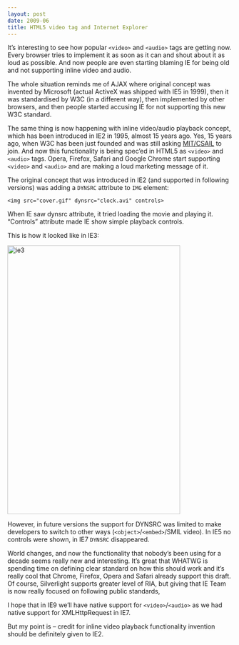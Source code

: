 ```yaml
---
layout: post
date: 2009-06
title: HTML5 video tag and Internet Explorer
---
```


It’s interesting to see how popular `<video>` and `<audio>` tags are getting now. Every browser tries to implement it as soon as it can and shout about it as loud as possible. And now people are even starting blaming IE for being old and not supporting inline video and audio.

The whole situation reminds me of AJAX where original concept was invented by Microsoft (actual ActiveX was shipped with IE5 in 1999), then it was standardised by W3C (in a different way), then implemented by other browsers, and then people started accusing IE for not supporting this new W3C standard.

The same thing is now happening with inline video/audio playback concept, which has been introduced in IE2 in 1995, almost 15 years ago. Yes, 15 years ago, when W3C has been just founded and was still asking <a href="http://www.csail.mit.edu/">MIT/CSAIL</a> to join. And now this functionality is being spec’ed in HTML5 as `<video>` and `<audio>` tags. Opera, Firefox, Safari and Google Chrome start supporting `<video>` and `<audio>` and are making a loud marketing message of it.

The original concept that was introduced in IE2 (and supported in following versions) was adding a `DYNSRC` attribute to `IMG` element:

	<img src="cover.gif" dynsrc="clock.avi" controls>

When IE saw dynsrc attribute, it tried loading the movie and playing it. “Controls” attribute made IE show simple playback controls.

This is how it looked like in IE3:

<img title="ie3" border="0" alt="ie3" src="http://sharovatov.files.wordpress.com/2009/06/ie3.gif?w=387&#038;h=602" width="387" height="602">

However, in future versions the support for DYNSRC was limited to make developers to switch to other ways (`<object>`/`<embed>`/SMIL video). In IE5 no controls were shown, in IE7 `DYNSRC` disappeared.

World changes, and now the functionality that nobody’s been using for a decade seems really new and interesting. It’s great that WHATWG is spending time on defining clear standard on how this should work and it’s really cool that Chrome, Firefox, Opera and Safari already support this draft. Of course, Silverlight supports greater level of RIA, but giving that IE Team is now really focused on following public standards, 

I hope that in IE9 we’ll have native support for `<video>`/`<audio>` as we had native support for XMLHttpRequest in IE7.

But my point is – credit for inline video playback functionality invention should be definitely given to IE2.